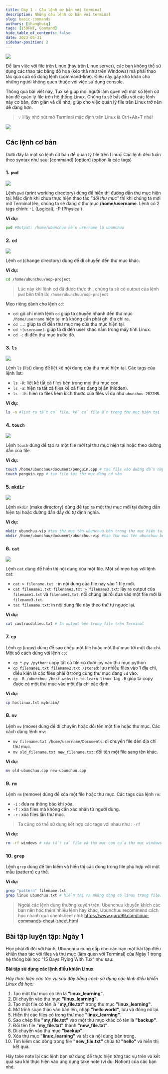 ```yaml
---
title: Day 1 - Câu lệnh cơ bản với terminal
description: Những câu lệnh cơ bản với terminal
slug: basic-commands
authors: [thangbuiq]
tags: [15DFWT, Command]
hide_table_of_contents: false
date: 2023-05-31
sidebar-position: 2
---
```


![](./static/day1-cover.jpg)

Để làm việc với file trên Linux (hay trên Linux server), các bạn không thể sử dụng các thao tác bằng đồ họa (kéo thả như trên Windows) mà phải thao tác qua cửa sổ dòng lệnh (command-line). Điều này gây khó khăn cho những người không quen thuộc với việc sử dụng console.

Thông qua bài viết này, Tux sẽ giúp mọi người làm quen với một số lệnh cơ bản để quản lý file trên hệ thống Linux. Chúng ta sẽ bắt đầu với các lệnh này cơ bản, đơn giản và dễ nhớ, giúp cho việc quản lý file trên Linux trở nên dễ dàng hơn.

> :bulb: Hãy nhớ nút mở Terminal mặc định trên Linux là Ctrl+Alt+T nhé!

![](https://hackmd.io/_uploads/B1ic3C4U3.png)


## Các lệnh cơ bản

Dưới đây là một số lệnh cơ bản để quản lý file trên Linux:
Các lệnh đều tuần theo syntax như sau: [command] [option] (option là các tags)

### 1. `pwd`

![](./static/day1-pwd.jpg)

Lệnh `pwd` (print working directory) dùng để hiển thị đường dẫn thư mục hiện tại. Mặc định khi chưa thực hiện thao tác *"đổi thư mục"* thì khi chúng ta mới mở Terminal lên, chúng ta sẽ đang ở thư mục **/home/username**.
Lệnh có 2 tags chính: -L (Logical), -P (Physical)

**Ví dụ:**

```bash
pwd #Output: /home/ubunchuu nếu username là ubunchuu
```

### 2. `cd`

![](./static/day1-cd.jpg)

Lệnh `cd` (change directory) dùng để di chuyển đến thư mục khác.

**Ví dụ:**

```bash
cd /home/ubunchuu/oop-project
```
> Lúc này khi lệnh cd đã được thực thi, chúng ta sẽ có output của lệnh `pwd` bên trên là: `/home/ubunchuu/oop-project`

Mẹo riêng dành cho lệnh `cd`:
- `cd`: gõ chỉ mình lệnh `cd` giúp ta chuyển nhanh đến thư mục `/home/username` hiện tại mà không cần phải ghi địa chỉ ra.
- `cd ..`: giúp ta đi đến thư mục mẹ của thư mục hiện tại.
- `cd ~[username]`: giúp ta đi đến user khác nằm trong máy tính Linux.
- `cd -`: đi đến thư mục trước đó.

### 3. `ls`

![](./static/day1-ls.jpg)

Lệnh `ls` (list) dùng để liệt kê nội dung của thư mục hiện tại.
Các tags của lệnh list:
- `ls -R`: liệt kê tất cả files bên trong mọi thư mục con.
- `ls -a`: hiện ra tất cả files kể cả files đang bị ẩn (hidden).
- `ls -lh`: hiên ra files kèm kích thước của files ví dụ như `ubunchuu 2022MB`.

**Ví dụ:**

```bash
ls -a #list ra tất cả file, kể cả file ẩn trong thư mục hiện tại
```

### 4. `touch`

![](./static/day1-touch.jpg)

Lệnh `touch` dùng để tạo ra một file mới tại thư mục hiện tại hoặc theo đường dẫn của file.

**Ví dụ:**

```bash
touch /home/ubunchuu/document/penguin.cpp # tạo file vào đường dẫn này
touch penguin.cpp # tạo file tại thư mục đang cd vào
```

### 5. `mkdir`

![](./static/day1-mkdir.jpg)

Lệnh `mkdir` (make directory) dùng để tạo ra một thư mục mới tại đường dẫn hiện tại hoặc đường dẫn đầy đủ tự định nghĩa.

**Ví dụ:**

```bash
mkdir ubunchuu-vip #tạo thư mục tên ubunchuu bên trong thư mục hiện tại
mkdir /home/ubunchuu/document/ubunchuu-vip #tạo thư mục tên ubunchuu bên trong thư mục hiện tại
```

### 6. `cat`

![](./static/day1-cat.jpg)

Lệnh `cat` dùng để hiển thị nội dung của một file.
Một số mẹo hay với lệnh cat:
- `cat > filename.txt `: in nội dung của file này vào 1 file mới.
- `cat filename1.txt filename2.txt > filename3.txt`: lấy ra output của `filename1.txt` và `filename2.txt`, nối chúng lại rồi đưa vào một file mới là `filename3.txt`.
- `tac filename.txt`: in nội dung file này theo thứ tự ngược lại.

**Ví dụ:**

```bash
cat cautrucdulieu.txt # In output bên trong file trên Terminal
```

### 7. `cp`

Lệnh `cp` (copy) dùng để sao chép một file hoặc một thư mục tới một địa chỉ.
Một số cách dùng với lệnh `cp`:
- `cp *.py /python`: copy tất cả file có đuôi .py vào thư mục python
- `cp filename1.txt filename2.txt /stored`: lưu nhiều files vào 1 địa chỉ, điều kiện là các files phải ở trong cùng thư mục đang `cd` vào.
- `cp -R /ubunchuu /best-website-to-learn-linux`: tag `-R` giúp ta copy được cả một thư mục vào một địa chỉ xác định.

**Ví dụ:**

```bash
cp hoclinux.txt mybrain/
```

### 8. `mv`

Lệnh `mv` (move) dùng để di chuyển hoặc đổi tên một file hoặc thư mục.
Các cách dùng lệnh mv:
- `mv filename.txt /home/username/Documents`: di chuyển file đến địa chỉ thư mục.
- `mv old_filename.txt new_filename.txt`: đổi tên một file sang tên khác.

**Ví dụ:**
```bash
mv old-ubunchuu.cpp new-ubunchuu.cpp
```

### 9. `rm`

Lệnh `rm` (remove) dùng để xóa một file hoặc thư mục.
Các tags của lệnh `rm`:
* `-i` : đưa ra thông báo khi xóa.
* `-f` : xóa files mà không cần xác nhận từ người dùng.
* `-r` : xóa files lẫn thư mục.
> Ta cũng có thể sử dụng kết hợp các tags với nhau như : `-rf`

**Ví dụ:**

```bash
rm -rf windows # xóa tất cả file và thư mục con của thư mục windows
```

### 10. `grep`

Lệnh `grep` dùng để tìm kiếm và hiển thị các dòng trong file phù hợp với một mẫu (pattern) cụ thể.

**Ví dụ:**

```bash
grep "pattern" filename.txt
grep linux ubunchuu.txt # hiển thị ra những dòng có linux trong file.
```

> Ngoài các lệnh dùng thường xuyên trên, Ubunchuu khuyến khích các bạn nên học thêm nhiều lệnh hay khác, Ubunchuu recommend cách học nhanh qua cheatsheet như: https://www.guru99.com/linux-commands-cheat-sheet.html

## Bài tập luyện tập: Ngày 1
Học phải đi đôi với hành, Ubunchuu cung cấp cho các bạn một bài tập điều khiển thao tác với files và thư mục (làm quen với Terminal) của Ngày 1 trong hệ thống bài học "15 Days Flying With Tux" như sau:

**Bài tập sử dụng các lệnh điều khiển Linux**

*Hãy thực hiện các tác vụ sau đây bằng cách sử dụng các lệnh điều khiển Linux đã học:*

1. Tạo một thư mục có tên là **"linux_learning"**.
1. Di chuyển vào thư mục **"linux_learning"**.
1. Tạo một file có tên là **"my_file.txt"** trong thư mục **"linux_learning"**.
1. Mở trình soạn thảo văn bản lên, nhập **"hello world"**, lưu và đóng nó lại.
1. Hiển thị các files có trong thư mục **"linux_learning"**.
1. Sao chép file **"my_file.txt"** vào một thư mục khác có tên là **"backup"**.
1. Đổi tên file **"my_file.txt"** thành **"new_file.txt"**.
1. Di chuyển vào thư mục **"backup"**.
1. Xóa thư mục **"linux_learning"** và tất cả nội dung bên trong.
1. Tìm kiếm các dòng trong file **"new_file.txt"** chứa từ **"hello"** và hiển thị kết quả.

Hãy take note lại các lệnh bạn sử dụng để thực hiện từng tác vụ trên và kết quả sau khi thực hiện vào ứng dụng take note (ví dụ: Notion) của các bạn nhé. 